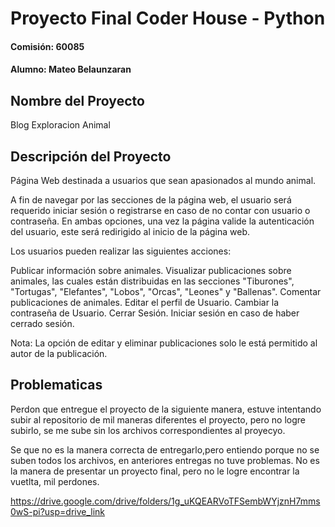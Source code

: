 
# Proyecto Final Coder House - Python
#### Comisión: 60085
#### Alumno: Mateo Belaunzaran

## Nombre del Proyecto
Blog Exploracion Animal



## Descripción del Proyecto
Página Web destinada a usuarios que sean apasionados al mundo animal.

A fin de navegar por las secciones de la página web, el usuario será requerido iniciar sesión o registrarse en caso de no contar con usuario o contraseña. En ambas opciones, una vez la página valide la autenticación del usuario, este será redirigido al inicio de la página web.

Los usuarios pueden realizar las siguientes acciones:

Publicar información sobre animales.
Visualizar publicaciones sobre animales, las cuales están distribuidas en las secciones "Tiburones", "Tortugas", "Elefantes", "Lobos", "Orcas", "Leones" y "Ballenas".
Comentar publicaciones de animales.
Editar el perfil de Usuario.
Cambiar la contraseña de Usuario.
Cerrar Sesión.
Iniciar sesión en caso de haber cerrado sesión.

Nota: La opción de editar y eliminar publicaciones solo le está permitido al autor de la publicación.




## Problematicas

Perdon que entregue el proyecto de la siguiente manera, estuve intentando subir al repositorio de mil maneras diferentes el proyecto, pero no logre subirlo, se me sube sin los archivos correspondientes al proyecyo.

Se que no es la manera correcta de entregarlo,pero entiendo porque no se suben todos los archivos, en anteriores entregas no tuve problemas. No es la manera de presentar un proyecto final, pero no le logre encontrar la vuetlta, mil perdones.

https://drive.google.com/drive/folders/1g_uKQEARVoTFSembWYjznH7mms0wS-pi?usp=drive_link








#

